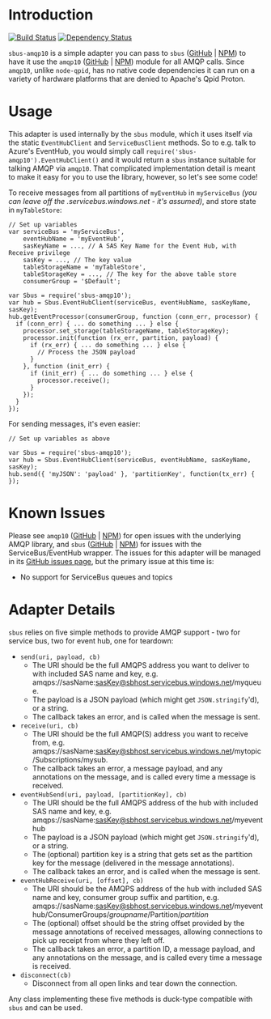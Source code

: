 Introduction
============

[![Build Status](https://secure.travis-ci.org/noodlefrenzy/node-sbus-qpid.png?branch=master)](https://travis-ci.org/noodlefrenzy/node-sbus-qpid)
[![Dependency Status](https://david-dm.org/noodlefrenzy/node-sbus-qpid.png)](https://david-dm.org/noodlefrenzy/node-sbus-qpid)

`sbus-amqp10` is a simple adapter you can pass to `sbus` ([GitHub](https://github.com/jmspring/node-sbus) | [NPM](https://www.npmjs.com/package/sbus)) to have it use the `amqp10` ([GitHub](https://github.com/noodlefrenzy/node-amqp10) | [NPM](https://www.npmjs.com/package/amqp10))
module for all AMQP calls.  Since `amqp10`, unlike `node-qpid`, has no native code dependencies it can run on a variety of hardware platforms that are denied to Apache's Qpid Proton.

Usage
=====

This adapter is used internally by the `sbus` module, which it uses itself via the static `EventHubClient` and `ServiceBusClient` methods.
So to e.g. talk to Azure's EventHub, you would simply call `require('sbus-amqp10').EventHubClient()` and it would return a `sbus`
instance suitable for talking AMQP via `amqp10`.  That complicated implementation detail is meant to make it easy for you to use the library,
however, so let's see some code!

To receive messages from all partitions of `myEventHub` in `myServiceBus` *(you can leave off the .servicebus.windows.net - it's assumed)*, and store state in `myTableStore`:

    // Set up variables
    var serviceBus = 'myServiceBus',
        eventHubName = 'myEventHub',
        sasKeyName = ..., // A SAS Key Name for the Event Hub, with Receive privilege
        sasKey = ..., // The key value
        tableStorageName = 'myTableStore',
        tableStorageKey = ..., // The key for the above table store
        consumerGroup = '$Default';

    var Sbus = require('sbus-amqp10');
    var hub = Sbus.EventHubClient(serviceBus, eventHubName, sasKeyName, sasKey);
    hub.getEventProcessor(consumerGroup, function (conn_err, processor) {
      if (conn_err) { ... do something ... } else {
        processor.set_storage(tableStorageName, tableStorageKey);
        processor.init(function (rx_err, partition, payload) {
          if (rx_err) { ... do something ... } else {
            // Process the JSON payload
          }
        }, function (init_err) {
          if (init_err) { ... do something ... } else {
            processor.receive();
          }
        });
      }
    });

For sending messages, it's even easier:

    // Set up variables as above

    var Sbus = require('sbus-amqp10');
    var hub = Sbus.EventHubClient(serviceBus, eventHubName, sasKeyName, sasKey);
    hub.send({ 'myJSON': 'payload' }, 'partitionKey', function(tx_err) { });

Known Issues
============

Please see `amqp10` ([GitHub](https://github.com/noodlefrenzy/node-amqp10) | [NPM](https://www.npmjs.com/package/amqp10)) for open issues with the underlying AMQP library, and
`sbus` ([GitHub](https://github.com/jmspring/node-sbus) | [NPM](https://www.npmjs.com/package/sbus)) for issues with the ServiceBus/EventHub wrapper.  The issues for this adapter
will be managed in its [GitHub issues page](https://github.com/noodlefrenzy/node-sbus-amqp10/issues), but the primary issue at this time is:

* No support for ServiceBus queues and topics

Adapter Details
===============

`sbus` relies on five simple methods to provide AMQP support - two for service bus, two for event hub, one for teardown:

* `send(uri, payload, cb)`
  * The URI should be the full AMQPS address you want to deliver to with included SAS name and key,
    e.g. amqps://sasName:sasKey@sbhost.servicebus.windows.net/myqueue.
  * The payload is a JSON payload (which might get `JSON.stringify`'d), or a string.
  * The callback takes an error, and is called when the message is sent.
* `receive(uri, cb)`
  * The URI should be the full AMQP(S) address you want to receive from, e.g. amqps://sasName:sasKey@sbhost.servicebus.windows.net/mytopic/Subscriptions/mysub.
  * The callback takes an error, a message payload, and any annotations on the message, and is called every time a message
    is received.
* `eventHubSend(uri, payload, [partitionKey], cb)`
  * The URI should be the full AMQPS address of the hub with included SAS name and key,
    e.g. amqps://sasName:sasKey@sbhost.servicebus.windows.net/myeventhub
  * The payload is a JSON payload (which might get `JSON.stringify`'d), or a string.
  * The (optional) partition key is a string that gets set as the partition key for the message (delivered in the
    message annotations).
  * The callback takes an error, and is called when the message is sent.
* `eventHubReceive(uri, [offset], cb)`
  * The URI should be the AMQPS address of the hub with included SAS name and key, consumer group suffix and partition,
    e.g. amqps://sasName:sasKey@sbhost.servicebus.windows.net/myeventhub/ConsumerGroups/_groupname_/Partition/_partition_
  * The (optional) offset should be the string offset provided by the message annotations of received messages, allowing
    connections to pick up receipt from where they left off.
  * The callback takes an error, a partition ID, a message payload, and any annotations on the message, and is called every time a message
    is received.
* `disconnect(cb)`
  * Disconnect from all open links and tear down the connection.

Any class implementing these five methods is duck-type compatible with `sbus` and can be used.
